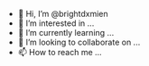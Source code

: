 - 👋 Hi, I’m @brightdxmien
- 👀 I’m interested in ...
- 🌱 I’m currently learning ...
- 💞️ I’m looking to collaborate on ...
- 📫 How to reach me ...

<!---
brightdxmien/brightdxmien is a ✨ special ✨ repository because its `README.md` (this file) appears on your GitHub profile.
You can click the Preview link to take a look at your changes.
--->
